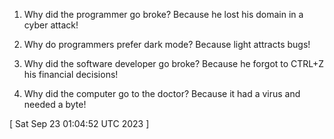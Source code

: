  
1. Why did the programmer go broke?
Because he lost his domain in a cyber attack!

2. Why do programmers prefer dark mode?
Because light attracts bugs!

3. Why did the software developer go broke?
Because he forgot to CTRL+Z his financial decisions!

4. Why did the computer go to the doctor?
Because it had a virus and needed a byte!
 
[ 
Sat Sep 23 01:04:52 UTC 2023
 ]
